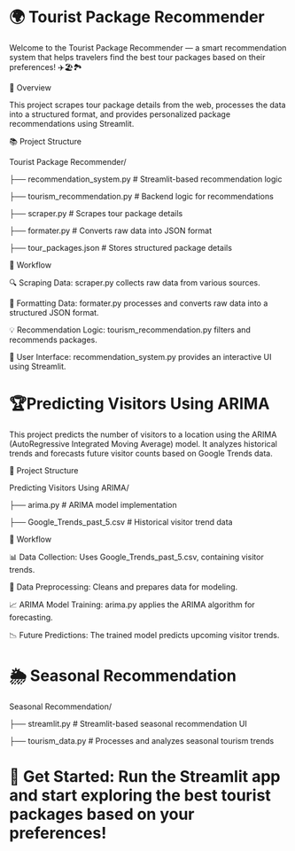 # 🌍 Tourist Package Recommender

Welcome to the Tourist Package Recommender — a smart recommendation system that helps travelers find the best tour packages based on their preferences! ✈️🏖️🏞️

🔎 Overview

This project scrapes tour package details from the web, processes the data into a structured format, and provides personalized package recommendations using Streamlit.

📚 Project Structure

Tourist Package Recommender/

├── recommendation_system.py         # Streamlit-based recommendation logic

├── tourism_recommendation.py        # Backend logic for recommendations

├── scraper.py                       # Scrapes tour package details

├── formater.py                # Converts raw data into JSON format

├── tour_packages.json         # Stores structured package details

🔄 Workflow

🔍 Scraping Data: scraper.py collects raw data from various sources.

📏 Formatting Data: formater.py processes and converts raw data into a structured JSON format.

💡 Recommendation Logic: tourism_recommendation.py filters and recommends packages.

📱 User Interface: recommendation_system.py provides an interactive UI using Streamlit.



# 🏆Predicting Visitors Using ARIMA

This project predicts the number of visitors to a location using the ARIMA (AutoRegressive Integrated Moving Average) model. It analyzes historical trends and forecasts future visitor counts based on Google Trends data.

📂 Project Structure

Predicting Visitors Using ARIMA/

├── arima.py                    # ARIMA model implementation

├── Google_Trends_past_5.csv    # Historical visitor trend data

🔄 Workflow

📊 Data Collection: Uses Google_Trends_past_5.csv, containing visitor trends.

🔄 Data Preprocessing: Cleans and prepares data for modeling.

📈 ARIMA Model Training: arima.py applies the ARIMA algorithm for forecasting.

📉 Future Predictions: The trained model predicts upcoming visitor trends.



# 🌦️ Seasonal Recommendation

Seasonal Recommendation/

├── streamlit.py       # Streamlit-based seasonal recommendation UI

├── tourism_data.py    # Processes and analyzes seasonal tourism trends


# 🚀 Get Started: Run the Streamlit app and start exploring the best tourist packages based on your preferences!


